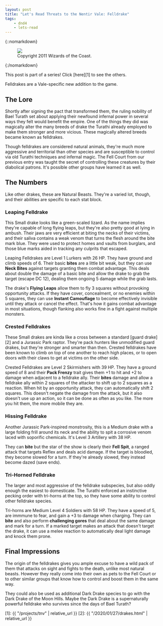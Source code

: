 ```yaml
---
layout: post
title: "Let's Read Threats to the Nentir Vale: Felldrake"
tags:
    - dnd4
    - lets-read
---
```


{::nomarkdown}
<figure class="center">
  <img src="{{ "/assets/wir-tnv-felldrake.png" | absolute_url }}"/>
  <figcaption>
    Copyright 2011 Wizards of the Coast.
  </figcaption>
</figure>
{:/nomarkdown}

This post is part of a series! Click [here][1] to see the others.

Felldrakes are a Vale-specific new addition to the game.

## The Lore

Shortly after signing the pact that transformed them, the ruling nobility of
Bael Turath set about applying their newfound infernal power in several ways
they felt would benefit the empire. One of the things they did was magically
alter the many breeds of drake the Turathi already employed to make them
stronger and more vicious. These magically altered breeds became known as
felldrakes.

Though felldrakes are considered natural animals, they're much more aggressive
and territorial than other species and are susceptible to control via old
Turathi techniques and infernal magic. The Fell Court from our previous entry
was taught the secret of controlling these creatures by their diabolical
patrons. It's possible other groups have learned it as well.

## The Numbers

Like other drakes, these are Natural Beasts. They're a varied lot, though, and
their abilities are specific to each stat block.

### Leaping Felldrake

This Small drake looks like a green-scaled lizard. As the name implies they're
capable of long flying leaps, but they're also pretty good at lying in
ambush. Their jaws are very efficient at biting the necks of their victims, and
their saliva contains a weak venom that turns the flesh around the bite mark
blue. They were used to protect homes and vaults from burglars, and those blue
marks aided in tracking any culprits that escaped.

Leaping Felldrakes are Level 1 Lurkers with 26 HP. They have ground and climb
speeds of 6. Their basic **bites** are a little bit weak, but they can use
**Neck Bites** against targets granting them combat advantage. This deals about
double the damage of a basic bite and allow the drake to grab the target (escape
DC 12), dealing them ongoing 5 damage while the grab lasts.

The drake's **Flying Leaps** allow them to fly 3 squares without provoking
opportunity attacks. If they have cover, concealment, or no enemies within 5
squares, they can use **Instant Camouflage** to become effectively invisible
until they attack or cancel the effect. That's how it gains combat advantage in
most situations, though flanking also works fine in a fight against multiple
monsters.

### Crested Felldrakes

These Small drakes are kinda like a cross between a standard [guard drake][2]
and a Jurassic Park raptor. They're pack hunters like unmodified guard drakes,
but they're stronger and smarter than then. Crested felldrakes have been known
to climb on top of one another to reach high places, or to open doors with their
claws to get at victims on the other side.

Crested Felldrakes are Level 2 Skirmishers with 39 HP. They have a ground speed
of 8 and their **Pack Frenzy** trait gives them +1 to hit and +2 to damage when
adjacent to a felldrake ally. Their **bites** damage and allow a felldrake ally
within 2 squares of the attacker to shift up to 2 squares as a reaction. When
hit by an opportunity attack, they can automatically shift 2 squares. This
doesn't negate the damage from the attack, but it also doesn't use up an action,
so it can be done as often as you like. The more you hit them, the more mobile
they are.

### Hissing Felldrake

Another Jurassic Park-inspired monstrosity, this is a Medium drake with a large
folding frill around its neck and the ability to spit a corrosive venom laced
with soporific chemicals. It's Level 3 Artillery with 38 HP.

They can **bite** but the star of the show is clearly their **Fell Spit**, a
ranged attack that targets Reflex and deals acid damage. If the target is
bloodied, they become slowed for a turn. If they're already slowed, they instead
become dazed (save ends).

### Tri-Horned Felldrake

The larger and most aggressive of the felldrake subspecies, but also oddly
enough the easiest to domesticate. The Turathi enforced an instinctive pecking
order with tri-horns at the top, so they have some ability to control other
felldrake species.

Tri-horns are Medium Level 4 Soldiers with 58 HP. They have a speed of 5, are
immmune to fear, and gain a +3 to damage when charging. They can **bite** and
also perform **challenging gores** that deal about the same damage and mark for
a turn. If a marked target makes an attack that doesn't target the drake, it can
use a melee reaction to automatically deal light damage and knock them prone.

## Final Impressions

The origin of the felldrakes gives you ample excuse to have a wild pack of them
that attacks on sight and fights to the death, unlike most natural
beasts. However they really come into their own as pets to the Fell Court or to
other similar groups that know how to control and boost them in the same way.

They could also be used as additional Dark Drake species to go with the Dark
Drake of the Moon Hills. Maybe the Dark Drake is a supernaturally powerful
felldrake who survives since the days of Bael Turath?

[1]: {{ "/projects/tnv" | relative_url }}
[2]: {{ "/2020/01/27/drakes.html" | relative_url }}
